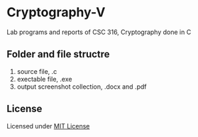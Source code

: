 # Cryptography-V
Lab programs and reports of CSC 316, Cryptography done in C

## Folder and file structre
1. source file, .c <br>
2. exectable file, .exe <br>
3. output screenshot collection, .docx and .pdf

## License
Licensed under [MIT License](https://choosealicense.com/licenses/mit/)
